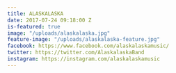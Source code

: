 ```yaml
---
title: ALASKALASKA
date: 2017-07-24 09:18:00 Z
is-featured: true
image: "/uploads/alaskalaska.jpg"
feature-image: "/uploads/alaskalaska-feature.jpg"
facebook: https://www.facebook.com/alaskalaskamusic/
twitter: https://twitter.com/AlaskalaskaBand
instagram: https://instagram.com/alaskalaskamusic
---
```


